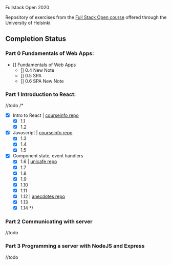  Fullstack Open 2020

Repository of exercises from the [Full Stack Open course](https://fullstackopen.com/en/) offered through the University of Helsinki.

## Completion Status

### Part 0 Fundamentals of Web Apps:

- [] Fundamentals of Web Apps
  - [] 0.4 New Note
  - [] 0.5 SPA
  - [] 0.6 SPA New Note

### Part 1 Introduction to React:
//todo
/*
- [x] Intro to React | [courseinfo repo](./part1/courseinfo)
  - [x] 1.1
  - [x] 1.2
- [x] Javascript | [courseinfo repo](./part1/courseinfo)
  - [x] 1.3
  - [x] 1.4
  - [x] 1.5
- [x] Component state, event handlers
  - [x] 1.6 | [unicafe repo](./part1/unicafe)
  - [x] 1.7
  - [x] 1.8
  - [x] 1.9
  - [x] 1.10
  - [x] 1.11
  - [x] 1.12 | [anecdotes repo](./part1/anecdotes)
  - [x] 1.13
  - [x] 1.14
*/
### Part 2 Communicating with server

//todo

### Part 3 Programming a server with NodeJS and Express

//todo
